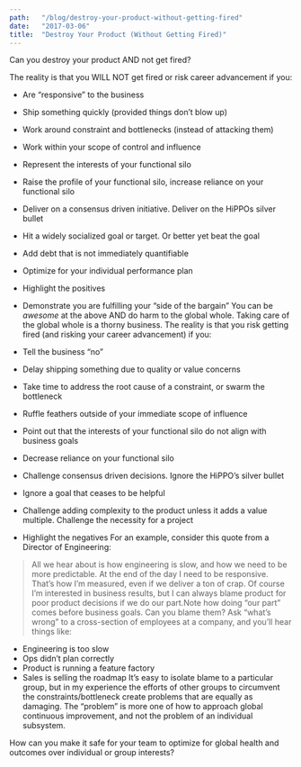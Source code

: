 ```yaml
---
path:	"/blog/destroy-your-product-without-getting-fired"
date:	"2017-03-06"
title:	"Destroy Your Product (Without Getting Fired)"
---
```


Can you destroy your product AND not get fired?

The reality is that you WILL NOT get fired or risk career advancement if you:

* Are “responsive” to the business
* Ship something quickly (provided things don’t blow up)
* Work around constraint and bottlenecks (instead of attacking them)
* Work within your scope of control and influence
* Represent the interests of your functional silo
* Raise the profile of your functional silo, increase reliance on your functional silo
* Deliver on a consensus driven initiative. Deliver on the HiPPOs silver bullet
* Hit a widely socialized goal or target. Or better yet beat the goal
* Add debt that is not immediately quantifiable
* Optimize for your individual performance plan
* Highlight the positives
* Demonstrate you are fulfilling your “side of the bargain”
You can be *awesome* at the above AND do harm to the global whole. Taking care of the global whole is a thorny business. The reality is that you risk getting fired (and risking your career advancement) if you:

* Tell the business “no”
* Delay shipping something due to quality or value concerns
* Take time to address the root cause of a constraint, or swarm the bottleneck
* Ruffle feathers outside of your immediate scope of influence
* Point out that the interests of your functional silo do not align with business goals
* Decrease reliance on your functional silo
* Challenge consensus driven decisions. Ignore the HiPPO’s silver bullet
* Ignore a goal that ceases to be helpful
* Challenge adding complexity to the product unless it adds a value multiple. Challenge the necessity for a project
* Highlight the negatives
For an example, consider this quote from a Director of Engineering:


> All we hear about is how engineering is slow, and how we need to be more predictable. At the end of the day I need to be responsive. That’s how I’m measured, even if we deliver a ton of crap. Of course I’m interested in business results, but I can always blame product for poor product decisions if we do our part.Note how doing “our part” comes before business goals. Can you blame them? Ask “what’s wrong” to a cross-section of employees at a company, and you’ll hear things like:

* Engineering is too slow
* Ops didn’t plan correctly
* Product is running a feature factory
* Sales is selling the roadmap
It’s easy to isolate blame to a particular group, but in my experience the efforts of other groups to circumvent the constraints/bottleneck create problems that are equally as damaging. The “problem” is more one of how to approach global continuous improvement, and not the problem of an individual subsystem.

How can you make it safe for your team to optimize for global health and outcomes over individual or group interests?

